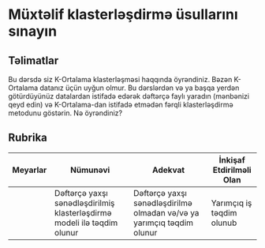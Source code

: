 # Müxtəlif klasterləşdirmə üsullarını sınayın

## Təlimatlar

Bu dərsdə siz K-Ortalama klasterləşməsi haqqında öyrəndiniz. Bəzən K-Ortalama datanız üçün uyğun olmur. Bu dərslərdən və ya başqa yerdən götürdüyünüz datalardan istifadə edərək dəftərçə faylı yaradın (mənbənizi qeyd edin) və K-Ortalama-dan istifadə etmədən fərqli klasterləşdirmə metodunu göstərin. Nə öyrəndiniz?

## Rubrika
| Meyarlar | Nümunəvi                                                       | Adekvat                                                             | İnkişaf Etdirilməli Olan            |
| -------- | --------------------------------------------------------------- | -------------------------------------------------------------------- | ---------------------------- |
|          | Dəftərçə yaxşı sənədləşdirilmiş klasterləşdirmə modeli ilə təqdim olunur | Dəftərçə yaxşı sənədləşdirilmə olmadan və/və ya yarımçıq təqdim olunur | Yarımçıq iş təqdim olunub |